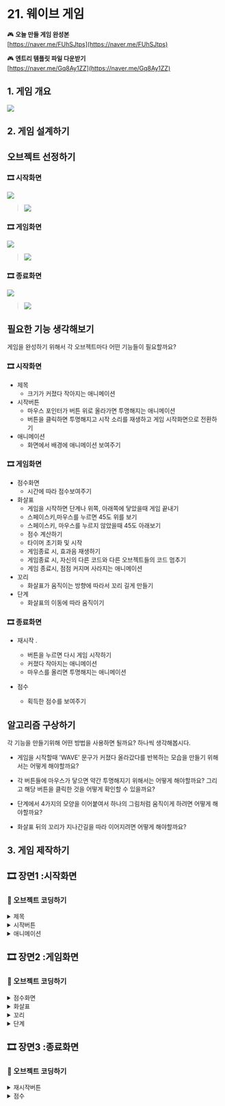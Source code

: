 # 21. 웨이브 게임 

🎮  **오늘 만들 게임 완성본**   
[https://naver.me/FUhSJtps](https://naver.me/FUhSJtps) 

🎮  **엔트리 템플릿 파일 다운받기**   
[https://naver.me/Gq8Ay1ZZ](https://naver.me/Gq8Ay1ZZ)

## 1. 게임 개요
![](img/21_웨이브게임/0.gif)

## 2. 게임 설계하기

## 오브젝트 선정하기 

### 🎞️ 시작화면 
![](img/21_웨이브게임/1.png)

> ![](img/21_웨이브게임/26.png)

### 🎞️ 게임화면 
![](img/21_웨이브게임/2.png)

> ![](img/21_웨이브게임/27.png)
  
### 🎞️ 종료화면 
![](img/21_웨이브게임/3.png)
> ![](img/21_웨이브게임/28.png)
  

## 필요한 기능 생각해보기

게임을 완성하기 위해서 각 오브젝트마다 어떤 기능들이 필요할까요?

### 🎞️ 시작화면 
- 제목 
  - 크기가 커졌다 작아지는 애니메이션
- 시작버튼
  - 마우스 포인터가 버튼 위로 올라가면 투명해지는 애니메이션 
  - 버튼을 클릭하면 투명해지고 시작 소리를 재생하고 게임 시작화면으로 전환하기 
- 애니메이션 
  - 화면에서 배경에 애니메이션 보여주기

### 🎞️ 게임화면 

- 점수화면 
  - 시간에 따라 점수보여주기 
- 화살표 
  - 게임을 시작하면 단계나 위쪽, 아래쪽에 닿았을때 게임 끝내기
  - 스페이스키,마우스를 누르면 45도 위를 보기
  - 스페이스키, 마우스를 누르지 않았을때 45도 아래보기
  - 점수 계산하기
  - 타이머 초기화 및 시작 
  - 게임종료 시, 효과음 재생하기
  - 게임종료 시, 자신의 다른 코드와 다른 오브젝트들의 코드 멈추기 
  - 게임 종료시, 점점 커지며 사라지는 애니메이션 
- 꼬리 
  - 화살표가 움직이는 방향에 따라서 꼬리 길게 만들기
- 단계 
  - 화살표의 이동에 따라 움직이기 

  
### 🎞️ 종료화면 
- 재시작 .
  - 버튼을 누르면 다시 게임 시작하기 
  - 커졌다 작아지는 애니메이션 
  - 마우스를 올리면 투명해지는 애니메이션 
  
- 점수
  - 획득한 점수를 보여주기

## 알고리즘 구상하기 

각 기능을 만들기위해 어떤 방법을 사용하면 될까요? 하나씩 생각해봅시다.
- 게임을 시작할때 'WAVE' 문구가 커졌다 올라갔다를 반복하는 모습을 만들기 위해서는 어떻게 해야할까요?

- 각 버튼들에 마우스가 닿으면 약간 투명해지기 위해서는 어떻게 해야할까요? 그리고 해당 버튼을 클릭한 것을 어떻게 확인할 수 있을까요?
- 단계에서 4가지의 모양을 이어붙여서 하나의 그림처럼 움직이게 하려면 어떻게 해야할까요?
- 화살표 뒤의 꼬리가 지나간길을 따라 이어지려면 어떻게 해야할까요?


## 3. 게임 제작하기

## 🎞️ 장면1 :시작화면 

### 🧩 오브젝트 코딩하기

<details>
<summary> 제목 </summary>

![](img/21_웨이브게임/4.png)

![](img/21_웨이브게임/7.png)

![](img/21_웨이브게임/8.png)

</details>

<details>
<summary> 시작버튼 </summary>

![](img/21_웨이브게임/5.png)

![](img/21_웨이브게임/9.png)

![](img/21_웨이브게임/10.png)

</details>

<details>
<summary> 애니메이션 </summary>

![](img/21_웨이브게임/6.png)

![](img/21_웨이브게임/11.png)

![](img/21_웨이브게임/12.png)

</details>

## 🎞️ 장면2 :게임화면 


### 🧩 오브젝트 코딩하기
<details>
<summary> 점수화면 </summary>

![](img/21_웨이브게임/13.png)

![](img/21_웨이브게임/14.png)

![](img/21_웨이브게임/15.png)

</details>

<details>
<summary> 화살표 </summary>

![](img/21_웨이브게임/17.png)

![](img/21_웨이브게임/18.png)

![](img/21_웨이브게임/29.png)

</details>

<details>
<summary> 꼬리 </summary>

![](img/21_웨이브게임/20.png)

![](img/21_웨이브게임/19.png)


</details>

<details>
<summary> 단계 </summary>

![](img/21_웨이브게임/21.png)
![](img/21_웨이브게임/22.png)

</details>





## 🎞️ 장면3 :종료화면 


### 🧩 오브젝트 코딩하기

<details>
<summary> 재시작버튼 </summary>

![](img/21_웨이브게임/23.png)

![](img/21_웨이브게임/24.png)

</details>

<details>
<summary> 점수 </summary>

![](img/21_웨이브게임/25.png)

</details>

